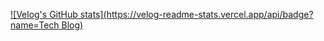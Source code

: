 [![Velog's GitHub stats](https://velog-readme-stats.vercel.app/api/badge?name=Tech Blog)](https://velog.io/@sichoi) 

